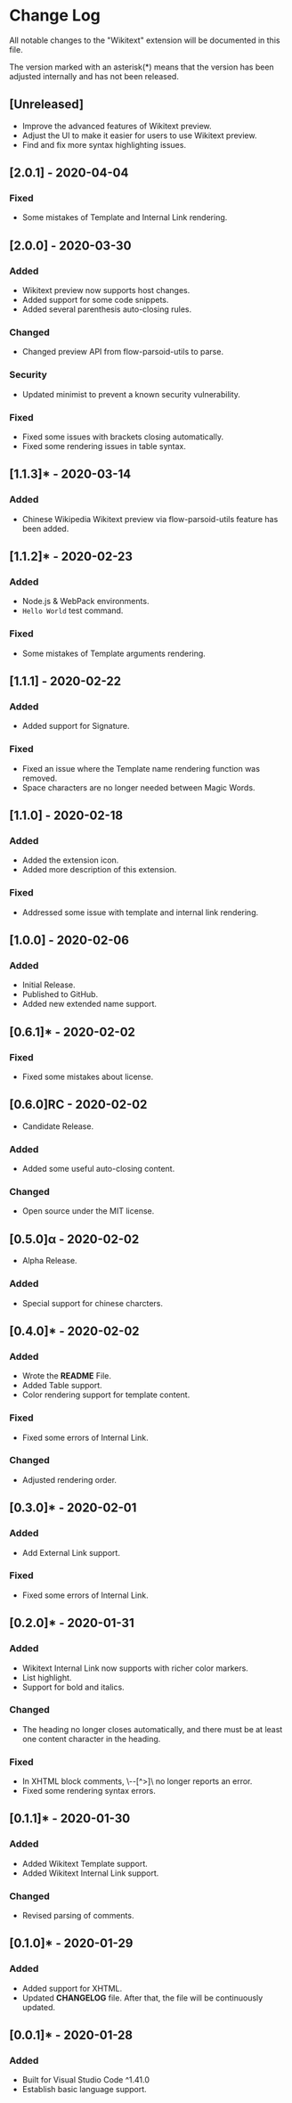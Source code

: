 # Change Log

All notable changes to the "Wikitext" extension will be documented in this file.

The version marked with an asterisk(&ast;) means that the version has been adjusted internally and has not been released.
<!-- Check [Keep a Changelog](http://keepachangelog.com/) for recommendations on how to structure this file. -->

## [Unreleased]
- Improve the advanced features of Wikitext preview.
- Adjust the UI to make it easier for users to use Wikitext preview.
- Find and fix more syntax highlighting issues.

## [2.0.1] - 2020-04-04
### Fixed
- Some mistakes of Template and Internal Link rendering.

## [2.0.0] - 2020-03-30
### Added
- Wikitext preview now supports host changes.
- Added support for some code snippets.
- Added several parenthesis auto-closing rules.

### Changed
- Changed preview API from flow-parsoid-utils to parse.

### Security
- Updated minimist to prevent a known security vulnerability.

### Fixed
- Fixed some issues with brackets closing automatically.
- Fixed some rendering issues in table syntax.

## [1.1.3]\* - 2020-03-14
### Added
- Chinese Wikipedia Wikitext preview via flow-parsoid-utils feature has been added.

## [1.1.2]\* - 2020-02-23
### Added
- Node.js & WebPack environments.
- `Hello World` test command.

### Fixed
- Some mistakes of Template arguments rendering.

## [1.1.1] - 2020-02-22
### Added
- Added support for Signature.

### Fixed
- Fixed an issue where the Template name rendering function was removed.
- Space characters are no longer needed between Magic Words.

## [1.1.0] - 2020-02-18
### Added
- Added the extension icon.
- Added more description of this extension.

### Fixed
- Addressed some issue with template and internal link rendering.

## [1.0.0] - 2020-02-06
### Added
- Initial Release.
- Published to GitHub.
- Added new extended name support.

## [0.6.1]\* - 2020-02-02
### Fixed
- Fixed some mistakes about license.

## [0.6.0]RC - 2020-02-02
- Candidate Release.

### Added
- Added some useful auto-closing content.

### Changed
- Open source under the MIT license.

## [0.5.0]&alpha; - 2020-02-02
- Alpha Release.

### Added
- Special support for chinese charcters.

## [0.4.0]\* - 2020-02-02
### Added
- Wrote the __README__ File.
- Added Table support.
- Color rendering support for template content.

### Fixed
- Fixed some errors of Internal Link.

### Changed
- Adjusted rendering order.

## [0.3.0]\* - 2020-02-01
### Added
- Add External Link support.

### Fixed
- Fixed some errors of Internal Link.

## [0.2.0]\* - 2020-01-31
### Added
- Wikitext Internal Link now supports with richer color markers.
- List highlight.
- Support for bold and italics.

### Changed
- The heading no longer closes automatically, and there must be at least one content character in the heading.

### Fixed
- In XHTML block comments, \\--\[^>\]\\ no longer reports an error.
- Fixed some rendering syntax errors.

## [0.1.1]\* - 2020-01-30
### Added
- Added Wikitext Template support.
- Added Wikitext Internal Link support.

### Changed
- Revised parsing of comments.

## [0.1.0]\* - 2020-01-29
### Added
- Added support for XHTML.
- Updated __CHANGELOG__ file. After that, the file will be continuously updated.


## [0.0.1]\* - 2020-01-28
### Added
- Built for Visual Studio Code ^1.41.0
- Establish basic language support.

<!--
Added 新功能。
Changed 現有功能的更改。
Deprecated 用於即將刪除的功能。
Removed 現在刪除了功能。
Fixed 任何錯誤修復。
Security 以防出現漏洞。
-->
